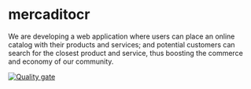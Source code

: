 # mercaditocr
   
We are developing a web application where users can place an online catalog with their products and services; and potential customers can search for the closest product and service, thus boosting the commerce and economy of our community.
 
[![Quality gate](https://sonarcloud.io/api/project_badges/quality_gate?project=MercaditoProjectcr_mercaditocr)](https://sonarcloud.io/dashboard?id=MercaditoProjectcr_mercaditocr)
